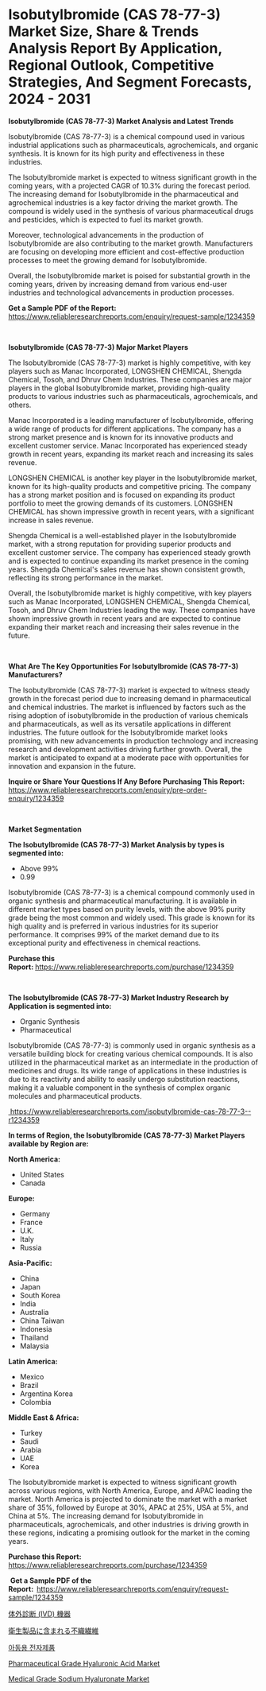 <p><h1>Isobutylbromide (CAS 78-77-3) Market Size, Share & Trends Analysis Report By Application, Regional Outlook, Competitive Strategies, And Segment Forecasts, 2024 - 2031</h1></p><p><strong>Isobutylbromide (CAS 78-77-3) Market Analysis and Latest Trends</strong></p>
<p><p>Isobutylbromide (CAS 78-77-3) is a chemical compound used in various industrial applications such as pharmaceuticals, agrochemicals, and organic synthesis. It is known for its high purity and effectiveness in these industries.</p><p>The Isobutylbromide market is expected to witness significant growth in the coming years, with a projected CAGR of 10.3% during the forecast period. The increasing demand for Isobutylbromide in the pharmaceutical and agrochemical industries is a key factor driving the market growth. The compound is widely used in the synthesis of various pharmaceutical drugs and pesticides, which is expected to fuel its market growth.</p><p>Moreover, technological advancements in the production of Isobutylbromide are also contributing to the market growth. Manufacturers are focusing on developing more efficient and cost-effective production processes to meet the growing demand for Isobutylbromide.</p><p>Overall, the Isobutylbromide market is poised for substantial growth in the coming years, driven by increasing demand from various end-user industries and technological advancements in production processes.</p></p>
<p><strong>Get a Sample PDF of the Report:&nbsp;</strong> <a href="https://www.reliableresearchreports.com/enquiry/request-sample/1234359">https://www.reliableresearchreports.com/enquiry/request-sample/1234359</a></p>
<p>&nbsp;</p>
<p><strong>Isobutylbromide (CAS 78-77-3) Major Market Players</strong></p>
<p><p>The Isobutylbromide (CAS 78-77-3) market is highly competitive, with key players such as Manac Incorporated, LONGSHEN CHEMICAL, Shengda Chemical, Tosoh, and Dhruv Chem Industries. These companies are major players in the global Isobutylbromide market, providing high-quality products to various industries such as pharmaceuticals, agrochemicals, and others.</p><p>Manac Incorporated is a leading manufacturer of Isobutylbromide, offering a wide range of products for different applications. The company has a strong market presence and is known for its innovative products and excellent customer service. Manac Incorporated has experienced steady growth in recent years, expanding its market reach and increasing its sales revenue.</p><p>LONGSHEN CHEMICAL is another key player in the Isobutylbromide market, known for its high-quality products and competitive pricing. The company has a strong market position and is focused on expanding its product portfolio to meet the growing demands of its customers. LONGSHEN CHEMICAL has shown impressive growth in recent years, with a significant increase in sales revenue.</p><p>Shengda Chemical is a well-established player in the Isobutylbromide market, with a strong reputation for providing superior products and excellent customer service. The company has experienced steady growth and is expected to continue expanding its market presence in the coming years. Shengda Chemical's sales revenue has shown consistent growth, reflecting its strong performance in the market.</p><p>Overall, the Isobutylbromide market is highly competitive, with key players such as Manac Incorporated, LONGSHEN CHEMICAL, Shengda Chemical, Tosoh, and Dhruv Chem Industries leading the way. These companies have shown impressive growth in recent years and are expected to continue expanding their market reach and increasing their sales revenue in the future.</p></p>
<p>&nbsp;</p>
<p><strong>What Are The Key Opportunities For Isobutylbromide (CAS 78-77-3) Manufacturers?</strong></p>
<p><p>The Isobutylbromide (CAS 78-77-3) market is expected to witness steady growth in the forecast period due to increasing demand in pharmaceutical and chemical industries. The market is influenced by factors such as the rising adoption of isobutylbromide in the production of various chemicals and pharmaceuticals, as well as its versatile applications in different industries. The future outlook for the Isobutylbromide market looks promising, with new advancements in production technology and increasing research and development activities driving further growth. Overall, the market is anticipated to expand at a moderate pace with opportunities for innovation and expansion in the future.</p></p>
<p><strong>Inquire or Share Your Questions If Any Before Purchasing This Report:</strong> <a href="https://www.reliableresearchreports.com/enquiry/pre-order-enquiry/1234359">https://www.reliableresearchreports.com/enquiry/pre-order-enquiry/1234359</a></p>
<p>&nbsp;</p>
<p><strong>Market Segmentation</strong></p>
<p><strong>The Isobutylbromide (CAS 78-77-3) Market Analysis by types is segmented into:</strong></p>
<p><ul><li>Above 99%</li><li>0.99</li></ul></p>
<p><p>Isobutylbromide (CAS 78-77-3) is a chemical compound commonly used in organic synthesis and pharmaceutical manufacturing. It is available in different market types based on purity levels, with the above 99% purity grade being the most common and widely used. This grade is known for its high quality and is preferred in various industries for its superior performance. It comprises 99% of the market demand due to its exceptional purity and effectiveness in chemical reactions.</p></p>
<p><strong>Purchase this Report:&nbsp;</strong><a href="https://www.reliableresearchreports.com/purchase/1234359">https://www.reliableresearchreports.com/purchase/1234359</a></p>
<p>&nbsp;</p>
<p><strong>The Isobutylbromide (CAS 78-77-3) Market Industry Research by Application is segmented into:</strong></p>
<p><ul><li>Organic Synthesis</li><li>Pharmaceutical</li></ul></p>
<p><p>Isobutylbromide (CAS 78-77-3) is commonly used in organic synthesis as a versatile building block for creating various chemical compounds. It is also utilized in the pharmaceutical market as an intermediate in the production of medicines and drugs. Its wide range of applications in these industries is due to its reactivity and ability to easily undergo substitution reactions, making it a valuable component in the synthesis of complex organic molecules and pharmaceutical products.</p></p>
<p><a href="https://www.reliableresearchreports.com/isobutylbromide-cas-78-77-3--r1234359">&nbsp;https://www.reliableresearchreports.com/isobutylbromide-cas-78-77-3--r1234359</a></p>
<p><strong>In terms of Region, the Isobutylbromide (CAS 78-77-3) Market Players available by Region are:</strong></p>
<p>
    <p> <strong> North America: </strong>
        <ul>
            <li>United States</li>
            <li>Canada</li>
        </ul>
        </p> 
    <p> <strong> Europe: </strong>
        <ul>
            <li>Germany</li>
            <li>France</li>
            <li>U.K.</li>
            <li>Italy</li>
            <li>Russia</li>
        </ul>
        </p> 
    <p> <strong> Asia-Pacific: </strong>
        <ul>
            <li>China</li>
            <li>Japan</li>
            <li>South Korea</li>
            <li>India</li>
            <li>Australia</li>
            <li>China Taiwan</li>
            <li>Indonesia</li>
            <li>Thailand</li>
            <li>Malaysia</li>
        </ul>
        </p> 
    <p> <strong> Latin America: </strong>
        <ul>
            <li>Mexico</li>
            <li>Brazil</li>
            <li>Argentina Korea</li>
            <li>Colombia</li>
        </ul>
        </p> 
    <p> <strong> Middle East & Africa: </strong>
        <ul>
            <li>Turkey</li>
            <li>Saudi</li>
            <li>Arabia</li>
            <li>UAE</li>
            <li>Korea</li>
        </ul>
    </p>
    </p>
<p><p>The Isobutylbromide market is expected to witness significant growth across various regions, with North America, Europe, and APAC leading the market. North America is projected to dominate the market with a market share of 35%, followed by Europe at 30%, APAC at 25%, USA at 5%, and China at 5%. The increasing demand for Isobutylbromide in pharmaceuticals, agrochemicals, and other industries is driving growth in these regions, indicating a promising outlook for the market in the coming years.</p></p>
<p><strong>Purchase this Report: </strong><a href="https://www.reliableresearchreports.com/purchase/1234359">https://www.reliableresearchreports.com/purchase/1234359</a></p>
<p>&nbsp;<strong>Get a Sample PDF of the Report:&nbsp;&nbsp;</strong><a href="https://www.reliableresearchreports.com/enquiry/request-sample/1234359">https://www.reliableresearchreports.com/enquiry/request-sample/1234359</a></p>
<p><strong></strong></p>
<p><p><a href="https://github.com/SarahFahey88/Market-Research-Report-List-2/blob/main/6369522137378.md">体外診断 (IVD) 機器</a></p><p><a href="https://github.com/FredaJerde/Market-Research-Report-List-1/blob/main/7578623137379.md">衛生製品に含まれる不織繊維</a></p><p><a href="https://github.com/AlbertotDouglas44367/Market-Research-Report-List-2/blob/main/2743815142881.md">아동용 전자제품</a></p><p><a href="https://github.com/ctanaka235/Market-Research-Report-List-1/blob/main/pharmaceutical-grade-hyaluronic-acid-market.md">Pharmaceutical Grade Hyaluronic Acid Market</a></p><p><a href="https://github.com/fkhcgcyl33/Market-Research-Report-List-1/blob/main/medical-grade-sodium-hyaluronate-market.md">Medical Grade Sodium Hyaluronate Market</a></p></p>
